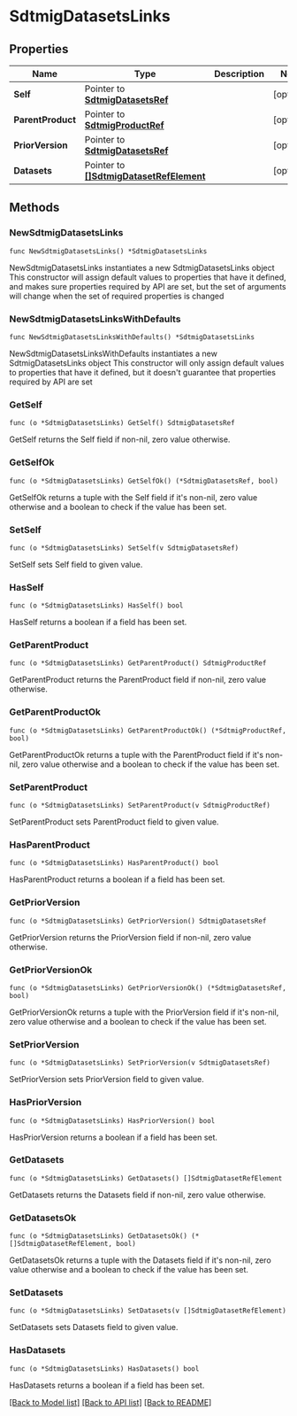 # SdtmigDatasetsLinks

## Properties

Name | Type | Description | Notes
------------ | ------------- | ------------- | -------------
**Self** | Pointer to [**SdtmigDatasetsRef**](SdtmigDatasetsRef.md) |  | [optional] 
**ParentProduct** | Pointer to [**SdtmigProductRef**](SdtmigProductRef.md) |  | [optional] 
**PriorVersion** | Pointer to [**SdtmigDatasetsRef**](SdtmigDatasetsRef.md) |  | [optional] 
**Datasets** | Pointer to [**[]SdtmigDatasetRefElement**](SdtmigDatasetRefElement.md) |  | [optional] 

## Methods

### NewSdtmigDatasetsLinks

`func NewSdtmigDatasetsLinks() *SdtmigDatasetsLinks`

NewSdtmigDatasetsLinks instantiates a new SdtmigDatasetsLinks object
This constructor will assign default values to properties that have it defined,
and makes sure properties required by API are set, but the set of arguments
will change when the set of required properties is changed

### NewSdtmigDatasetsLinksWithDefaults

`func NewSdtmigDatasetsLinksWithDefaults() *SdtmigDatasetsLinks`

NewSdtmigDatasetsLinksWithDefaults instantiates a new SdtmigDatasetsLinks object
This constructor will only assign default values to properties that have it defined,
but it doesn't guarantee that properties required by API are set

### GetSelf

`func (o *SdtmigDatasetsLinks) GetSelf() SdtmigDatasetsRef`

GetSelf returns the Self field if non-nil, zero value otherwise.

### GetSelfOk

`func (o *SdtmigDatasetsLinks) GetSelfOk() (*SdtmigDatasetsRef, bool)`

GetSelfOk returns a tuple with the Self field if it's non-nil, zero value otherwise
and a boolean to check if the value has been set.

### SetSelf

`func (o *SdtmigDatasetsLinks) SetSelf(v SdtmigDatasetsRef)`

SetSelf sets Self field to given value.

### HasSelf

`func (o *SdtmigDatasetsLinks) HasSelf() bool`

HasSelf returns a boolean if a field has been set.

### GetParentProduct

`func (o *SdtmigDatasetsLinks) GetParentProduct() SdtmigProductRef`

GetParentProduct returns the ParentProduct field if non-nil, zero value otherwise.

### GetParentProductOk

`func (o *SdtmigDatasetsLinks) GetParentProductOk() (*SdtmigProductRef, bool)`

GetParentProductOk returns a tuple with the ParentProduct field if it's non-nil, zero value otherwise
and a boolean to check if the value has been set.

### SetParentProduct

`func (o *SdtmigDatasetsLinks) SetParentProduct(v SdtmigProductRef)`

SetParentProduct sets ParentProduct field to given value.

### HasParentProduct

`func (o *SdtmigDatasetsLinks) HasParentProduct() bool`

HasParentProduct returns a boolean if a field has been set.

### GetPriorVersion

`func (o *SdtmigDatasetsLinks) GetPriorVersion() SdtmigDatasetsRef`

GetPriorVersion returns the PriorVersion field if non-nil, zero value otherwise.

### GetPriorVersionOk

`func (o *SdtmigDatasetsLinks) GetPriorVersionOk() (*SdtmigDatasetsRef, bool)`

GetPriorVersionOk returns a tuple with the PriorVersion field if it's non-nil, zero value otherwise
and a boolean to check if the value has been set.

### SetPriorVersion

`func (o *SdtmigDatasetsLinks) SetPriorVersion(v SdtmigDatasetsRef)`

SetPriorVersion sets PriorVersion field to given value.

### HasPriorVersion

`func (o *SdtmigDatasetsLinks) HasPriorVersion() bool`

HasPriorVersion returns a boolean if a field has been set.

### GetDatasets

`func (o *SdtmigDatasetsLinks) GetDatasets() []SdtmigDatasetRefElement`

GetDatasets returns the Datasets field if non-nil, zero value otherwise.

### GetDatasetsOk

`func (o *SdtmigDatasetsLinks) GetDatasetsOk() (*[]SdtmigDatasetRefElement, bool)`

GetDatasetsOk returns a tuple with the Datasets field if it's non-nil, zero value otherwise
and a boolean to check if the value has been set.

### SetDatasets

`func (o *SdtmigDatasetsLinks) SetDatasets(v []SdtmigDatasetRefElement)`

SetDatasets sets Datasets field to given value.

### HasDatasets

`func (o *SdtmigDatasetsLinks) HasDatasets() bool`

HasDatasets returns a boolean if a field has been set.


[[Back to Model list]](../README.md#documentation-for-models) [[Back to API list]](../README.md#documentation-for-api-endpoints) [[Back to README]](../README.md)


